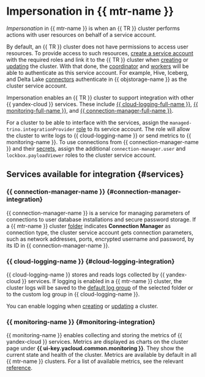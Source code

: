 # Impersonation in {{ mtr-name }}

_Impersonation_ in {{ mtr-name }} is when an {{ TR }} cluster performs actions with user resources on behalf of a service account.

By default, an {{ TR }} cluster does not have permissions to access user resources. To provide access to such resources, [create a service account](../../iam/operations/sa/create.md#create-sa) with the required roles and link it to the {{ TR }} cluster when [creating](../operations/cluster-create.md#create-cluster) or [updating](../operations/cluster-update.md#change-sa) the cluster. With that done, the [coordinator](index.md#coordinator) and [workers](index.md#workers) will be able to authenticate as this service account. For example, Hive, Iceberg, and Delta Lake [connectors](index.md#connector) authenticate in {{ objstorage-name }} as the cluster service account.

Impersonation enables an {{ TR }} cluster to support integration with other {{ yandex-cloud }} services. These include [{{ cloud-logging-full-name }}](../../logging/index.yaml), [{{ monitoring-full-name }}](../../monitoring/concepts/index.md), and [{{ connection-manager-full-name }}](../../metadata-hub/concepts/connection-manager.md).

For a cluster to be able to interface with the services, assign the `managed-trino.integrationProvider` [role](../security.md#managed-trino-integrationProvider) to its service account. The role will allow the cluster to write logs to {{ cloud-logging-name }} or send metrics to {{ monitoring-name }}. To use connections from {{ connection-manager-name }} and their [secrets](../../metadata-hub/concepts/secret.md), assign the additional `connection-manager.user` and `lockbox.payloadViewer` roles to the cluster service account.

## Services available for integration {#services}

### {{ connection-manager-name }} {#connection-manager-integration}

{{ connection-manager-name }} is a service for managing parameters of connections to user database installations and secure password storage. If a {{ mtr-name }} cluster [folder](index.md#catalog) indicates **Connection Manager** as connection type, the cluster service account gets connection parameters, such as network addresses, ports, encrypted username and password, by its ID in {{ connection-manager-name }}.

### {{ cloud-logging-name }} {#cloud-logging-integration}

{{ cloud-logging-name }} stores and reads logs collected by {{ yandex-cloud }} services. If logging is enabled in a {{ mtr-name }} cluster, the cluster logs will be saved to the [default log group](../../logging/concepts/log-group.md) of the selected folder or to the custom log group in {{ cloud-logging-name }}.

You can enable logging when [creating](../operations/cluster-create.md) or [updating](../operations/cluster-update.md#change-additional-settings) a cluster.

### {{ monitoring-name }} {#monitoring-integration}

{{ monitoring-name }} enables collecting and storing the metrics of {{ yandex-cloud }} services. Metrics are displayed as charts on the cluster page under **{{ ui-key.yacloud.common.monitoring }}**. They show the current state and health of the cluster. Metrics are available by default in all {{ mtr-name }} clusters. For a list of available metrics, see the relevant [reference](../metrics.md).
